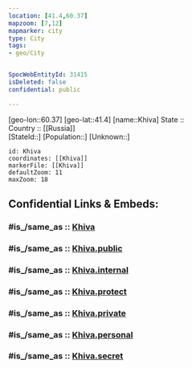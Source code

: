 ```yaml
---
location: [41.4,60.37] 
mapzoom: [7,12] 
mapmarker: city 
type: City
tags:
- geo/City


SpocWebEntityId: 31415
isDeleted: false
confidential: public

---
```

[geo-lon::60.37] 
[geo-lat::41.4] 
[name::Khiva] 
State ::  
Country :: [[Russia]]  
[StateId::] 
[Population::] 
[Unknown::] 


```leaflet
id: Khiva
coordinates: [[Khiva]] 
markerFile: [[Khiva]] 
defaultZoom: 11 
maxZoom: 18
```


## Confidential Links & Embeds: 

### #is_/same_as :: [Khiva](/_Standards/Earth/Continent/Asia/Asia~Central/Uzbekistan/Regions~Uzbekistan/Khorezm/City/Khiva.md) 

### #is_/same_as :: [Khiva.public](/_public/Earth/Continent/Asia/Asia~Central/Uzbekistan/Regions~Uzbekistan/Khorezm/City/Khiva.public.md) 

### #is_/same_as :: [Khiva.internal](/_internal/Earth/Continent/Asia/Asia~Central/Uzbekistan/Regions~Uzbekistan/Khorezm/City/Khiva.internal.md) 

### #is_/same_as :: [Khiva.protect](/_protect/Earth/Continent/Asia/Asia~Central/Uzbekistan/Regions~Uzbekistan/Khorezm/City/Khiva.protect.md) 

### #is_/same_as :: [Khiva.private](/_private/Earth/Continent/Asia/Asia~Central/Uzbekistan/Regions~Uzbekistan/Khorezm/City/Khiva.private.md) 

### #is_/same_as :: [Khiva.personal](/_personal/Earth/Continent/Asia/Asia~Central/Uzbekistan/Regions~Uzbekistan/Khorezm/City/Khiva.personal.md) 

### #is_/same_as :: [Khiva.secret](/_secret/Earth/Continent/Asia/Asia~Central/Uzbekistan/Regions~Uzbekistan/Khorezm/City/Khiva.secret.md)

